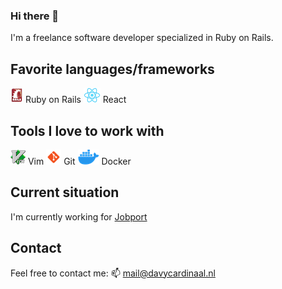 ### Hi there 👋

I'm a freelance software developer specialized in Ruby on Rails.

## Favorite languages/frameworks

![Ruby on Rails](/assets/ruby-on-rails.png) Ruby on Rails
![React](/assets/react.png) React

## Tools I love to work with

![Vim](/assets/vim.png) Vim
![Git](/assets/git.png) Git
![Docker](/assets/docker.png) Docker

## Current situation

I'm currently working for [Jobport](https://www.jobport.nl/)

## Contact

Feel free to contact me:
📫 [mail@davycardinaal.nl](mailto:mail@davycardinaal.nl)
